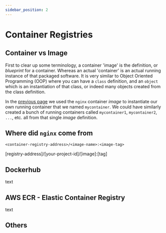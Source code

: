 ```yaml
---
sidebar_position: 2
---
```


# Container Registries

## Container vs Image

First to clear up some terminology, a container 'image' is the definition, or _blueprint_ for a container. Whereas an actual 'container' is an actual running instance of that packaged software. It is very similar to Object Oriented Programming (OOP) where you can have a `class` definition, and an `object` which is an instantiation of that class, or indeed many objects created from the class definition.

In the [previous page](docker-basics) we used the `nginx` container _image_ to instantiate our own running container that we named `mycontainer`. We could have similarly created a bunch of running containers called `mycontainer1`, `mycontainer2`, `...`, etc. all from that single _image_ definition.

## Where did `nginx` come from

`<container-registry-address>/<image-name>:<image-tag>`

[registry-address]/[your-project-id]/[image]:[tag]

## Dockerhub

text

## AWS ECR - Elastic Container Registry

text

## Others
